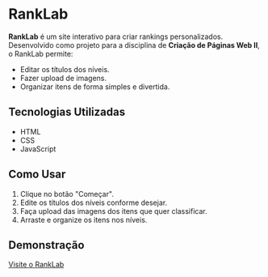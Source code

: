 # RankLab  

**RankLab** é um site interativo para criar rankings personalizados.  
Desenvolvido como projeto para a disciplina de **Criação de Páginas Web II**, o RankLab permite:  

- Editar os títulos dos níveis.  
- Fazer upload de imagens.  
- Organizar itens de forma simples e divertida.  

## Tecnologias Utilizadas  
- HTML  
- CSS  
- JavaScript  

## Como Usar  
1. Clique no botão "Começar".  
2. Edite os títulos dos níveis conforme desejar.  
3. Faça upload das imagens dos itens que quer classificar.  
4. Arraste e organize os itens nos níveis.  

## Demonstração  
[Visite o RankLab](https://rhafaelyreis.github.io/ranklab/)
